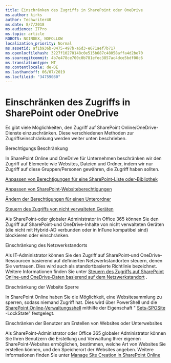 ```yaml
---
title: Einschränken des Zugriffs in SharePoint oder OneDrive
ms.author: kirks
author: Techwriter40
ms.date: 8/7/2018
ms.audience: ITPro
ms.topic: article
ROBOTS: NOINDEX, NOFOLLOW
localization_priority: Normal
ms.assetid: af1b936b-0475-497b-a6d3-e671aef7b717
ms.openlocfilehash: 3227f10270148c0e515b687c48058affa4d2be70
ms.sourcegitcommit: 4b7e478ce700c0b781efec3857ac4dce5bdf00c6
ms.translationtype: MT
ms.contentlocale: de-DE
ms.lasthandoff: 06/07/2019
ms.locfileid: "34759080"
---
```

# <a name="restrict-access-in-sharepoint-or-onedrive"></a>Einschränken des Zugriffs in SharePoint oder OneDrive

Es gibt viele Möglichkeiten, den Zugriff auf SharePoint Online/OneDrive-Dienste einzuschränken. Diese verschiedenen Methoden zur Zugriffseinschränkung werden weiter unten beschrieben. 

Berechtigungs Beschränkung

In SharePoint Online und OneDrive für Unternehmen beschränken wir den Zugriff auf Elemente wie Websites, Dateien und Ordner, indem wir nur Zugriff auf diese Gruppen/Personen gewähren, die Zugriff haben sollten.

[Anpassen von Berechtigungen für eine SharePoint-Liste oder-Bibliothek](https://support.office.com/article/Customize-permissions-for-a-SharePoint-list-or-library-02d770f3-59eb-4910-a608-5f84cc297782)

[Anpassen von SharePoint-Websiteberechtigungen](https://docs.microsoft.com/sharepoint/customize-sharepoint-site-permissions)

[Ändern der Berechtigungen für einen Unterordner](https://support.office.com/article/Change-the-permissions-on-a-subfolder-5427BD7C-F20A-4F75-8CF2-5359DD45A1A6)

[Steuern des Zugriffs von nicht verwalteten Geräten](https://docs.microsoft.com/sharepoint/control-access-from-unmanaged-devices)

Als SharePoint-oder globaler Administrator in Office 365 können Sie den Zugriff auf SharePoint-und OneDrive-Inhalte von nicht verwalteten Geräten (die nicht mit Hybrid-AD verbunden oder in InTune kompatibel sind) blockieren oder einschränken.

Einschränkung des Netzwerkstandorts

Als IT-Administrator können Sie den Zugriff auf SharePoint-und OneDrive-Ressourcen basierend auf definierten Netzwerkstandorten steuern, denen Sie vertrauen. Dies wird auch als standortbasierte Richtlinie bezeichnet. Weitere Informationen finden Sie unter [Steuern des Zugriffs auf SharePoint Online-und OneDrive-Daten basierend auf dem Netzwerkstandort](https://docs.microsoft.com/sharepoint/control-access-based-on-network-location) .

Einschränkung der Website Sperre 

In SharePoint Online haben Sie die Möglichkeit, eine Websitesammlung zu sperren, sodass niemand Zugriff hat. Dies wird über PowerShell und die [SharePoint Online-Verwaltungsshell](https://docs.microsoft.com/powershell/sharepoint/sharepoint-online/connect-sharepoint-online?view=sharepoint-ps) mithilfe der Eigenschaft " [Sets-SPOSite](https://docs.microsoft.com/powershell/module/sharepoint-online/set-sposite?view=sharepoint-ps) -LockState" festgelegt.

Einschränken der Benutzer am Erstellen von Websites oder Unterwebsites

Als SharePoint-Administrator oder Office 365 globaler Administrator können Sie Ihren Benutzern die Erstellung und Verwaltung Ihrer eigenen SharePoint-Websites ermöglichen, bestimmen, welche Art von Websites Sie erstellen können, und den Speicherort der Websites angeben. Weitere Informationen finden Sie unter [Manage Site Creation in SharePoint Online](https://docs.microsoft.com/sharepoint/manage-site-creation)

